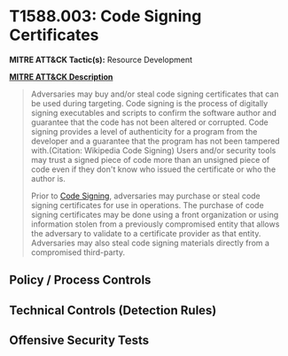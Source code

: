 # T1588.003: Code Signing Certificates
**MITRE ATT&CK Tactic(s):** Resource Development

**[MITRE ATT&CK Description](https://attack.mitre.org/techniques/T1588/003)**
<blockquote>Adversaries may buy and/or steal code signing certificates that can be used during targeting. Code signing is the process of digitally signing executables and scripts to confirm the software author and guarantee that the code has not been altered or corrupted. Code signing provides a level of authenticity for a program from the developer and a guarantee that the program has not been tampered with.(Citation: Wikipedia Code Signing) Users and/or security tools may trust a signed piece of code more than an unsigned piece of code even if they don't know who issued the certificate or who the author is.

Prior to [Code Signing](https://attack.mitre.org/techniques/T1553/002), adversaries may purchase or steal code signing certificates for use in operations. The purchase of code signing certificates may be done using a front organization or using information stolen from a previously compromised entity that allows the adversary to validate to a certificate provider as that entity. Adversaries may also steal code signing materials directly from a compromised third-party.</blockquote>

## Policy / Process Controls
## Technical Controls (Detection Rules)

## Offensive Security Tests
